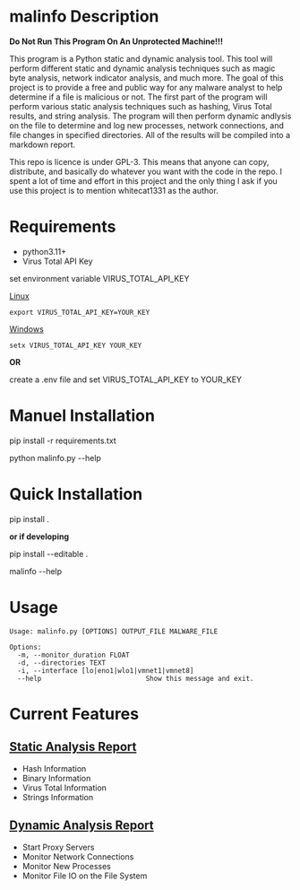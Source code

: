 # malinfo Description

<b> Do Not Run This Program On An Unprotected Machine!!! </b>

This program is a Python static and dynamic analysis tool. This tool will perform different static and dynamic analysis techniques such as 
magic byte analysis, network indicator analysis, and much more. The goal of this project is to provide a free and public way for any malware analyst to help determine if 
a file is malicious or not. The first part of the program will perform various static analysis techniques such as hashing, Virus Total results, and string analysis.
The program will then perform dynamic andlysis on the file to determine and log new processes, network connections, and file changes in specified directories. 
All of the results will be compiled into a markdown report. 

This repo is licence is under GPL-3. This means that anyone can copy, distribute, and basically do whatever you want with the code in the repo. 
I spent a lot of time and effort in this project and the only thing I ask if you use this project is to mention whitecat1331 as the author. 

# Requirements
* python3.11+
* Virus Total API Key

set environment variable VIRUS_TOTAL_API_KEY

<u>Linux</u>
```
export VIRUS_TOTAL_API_KEY=YOUR_KEY
```

<u>Windows</u>
```
setx VIRUS_TOTAL_API_KEY YOUR_KEY
```

<b> OR </b>

create a .env file and set VIRUS_TOTAL_API_KEY to YOUR_KEY


# Manuel Installation

pip install -r requirements.txt

python malinfo.py --help

# Quick Installation

pip install .

<b>or if developing</b>

pip install --editable .

malinfo --help

# Usage

```
Usage: malinfo.py [OPTIONS] OUTPUT_FILE MALWARE_FILE

Options:
  -m, --monitor_duration FLOAT
  -d, --directories TEXT
  -i, --interface [lo|eno1|wlo1|vmnet1|vmnet8]
  --help                          Show this message and exit.
```


# Current Features

## <u>Static Analysis Report</u>
* Hash Information
* Binary Information
* Virus Total Information
* Strings Information

## <u>Dynamic Analysis Report</u>
* Start Proxy Servers
* Monitor Network Connections
* Monitor New Processes 
* Monitor File IO on the File System
